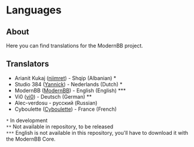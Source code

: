 Languages
==========

## About
Here you can find translations for the ModernBB project.

## Translators
 - Arianit Kukaj ([njimret](http://modernbb.be/forum/profile.php?id=1908)) - Shqip (Albanian) *
 - Studio 384 ([Yannick](http://modernbb.be/forum/profile.php?id=2)) - Nederlands (Dutch) *
 - ModernBB ([ModernBB](http://modernbb.be)) - English (English) ***
 - Vi0 ([vi0](http://modernbb.be/forum/profile.php?id=1926)) - Deutsch (German) **
 - Alec-verdosu - русский (Russian)
 - Cyboulette ([Cyboulette](http://modernbb.be/forum/profile.php?id=2813)) - France (French)

`*` In development<br />
`**` Not available in repository, to be released<br />
`***` English is not available in this repository, you'll have to download it with the ModernBB Core.